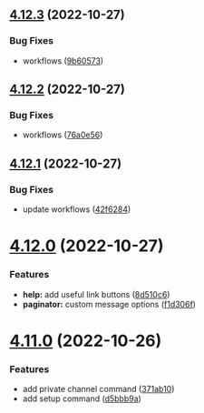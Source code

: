 ## [4.12.3](https://github.com/onesoft-sudo/sudobot/compare/v4.12.2...v4.12.3) (2022-10-27)


### Bug Fixes

* workflows ([9b60573](https://github.com/onesoft-sudo/sudobot/commit/9b60573798deb54ceed0421fc4e21d69e07c0fdc))



## [4.12.2](https://github.com/onesoft-sudo/sudobot/compare/v4.12.1...v4.12.2) (2022-10-27)


### Bug Fixes

* workflows ([76a0e56](https://github.com/onesoft-sudo/sudobot/commit/76a0e56cce68bb770392517087d8c3137c4b400b))



## [4.12.1](https://github.com/onesoft-sudo/sudobot/compare/v4.12.0...v4.12.1) (2022-10-27)


### Bug Fixes

* update workflows ([42f6284](https://github.com/onesoft-sudo/sudobot/commit/42f628474c0e9e2aa5a69c59af500af65fc5fc03))



# [4.12.0](https://github.com/onesoft-sudo/sudobot/compare/v4.11.0...v4.12.0) (2022-10-27)


### Features

* **help:** add useful link buttons ([8d510c6](https://github.com/onesoft-sudo/sudobot/commit/8d510c6eb24d695fa496a4675d48d53a7a3ce8ea))
* **paginator:** custom message options ([f1d306f](https://github.com/onesoft-sudo/sudobot/commit/f1d306fd86928bb0215d60d24f96b4e82e9ea676))



# [4.11.0](https://github.com/onesoft-sudo/sudobot/compare/v4.10.0...v4.11.0) (2022-10-26)


### Features

* add private channel command ([371ab10](https://github.com/onesoft-sudo/sudobot/commit/371ab100baf39c4aaadf6ec526bdaa5670bb7035))
* add setup command ([d5bbb9a](https://github.com/onesoft-sudo/sudobot/commit/d5bbb9ad7d897806d9eb7dc9baa4a39322ea567f))



